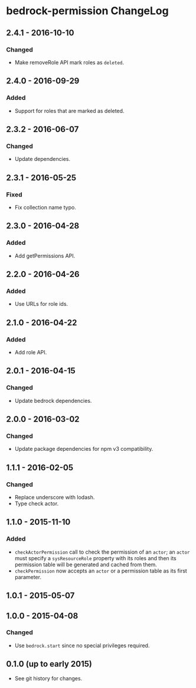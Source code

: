 # bedrock-permission ChangeLog

## 2.4.1 - 2016-10-10

### Changed
- Make removeRole API mark roles as `deleted`.

## 2.4.0 - 2016-09-29

### Added
- Support for roles that are marked as deleted.

## 2.3.2 - 2016-06-07

### Changed
- Update dependencies.

## 2.3.1 - 2016-05-25

### Fixed
- Fix collection name typo.

## 2.3.0 - 2016-04-28

### Added
- Add getPermissions API.

## 2.2.0 - 2016-04-26

### Added
- Use URLs for role ids.

## 2.1.0 - 2016-04-22

### Added
- Add role API.

## 2.0.1 - 2016-04-15

### Changed
- Update bedrock dependencies.

## 2.0.0 - 2016-03-02

### Changed
- Update package dependencies for npm v3 compatibility.

## 1.1.1 - 2016-02-05

### Changed
- Replace underscore with lodash.
- Type check actor.

## 1.1.0 - 2015-11-10

### Added

- `checkActorPermission` call to check the permission of an `actor`; an
  `actor` must specify a `sysResourceRole` property with its roles and then
  its permission table will be generated and cached from them.
- `checkPermission` now accepts an `actor` or a permission table as its first
  parameter.

## 1.0.1 - 2015-05-07

## 1.0.0 - 2015-04-08

### Changed
- Use `bedrock.start` since no special privileges required.

## 0.1.0 (up to early 2015)

- See git history for changes.
